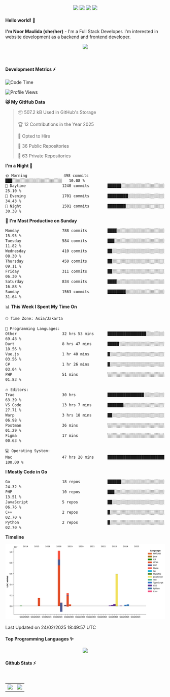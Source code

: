 <p align="center">
  <img src="https://dev.discordprofiles.me/badge/status/814439552055771206?simple=true">
  <img src="https://dev.discordprofiles.me/badge/playing/814439552055771206">
  <img src="https://dev.discordprofiles.me/badge/vscode/814439552055771206">
  <img src="https://dev.discordprofiles.me/badge/spotify/814439552055771206">
</p>

#### Hello world! 👋
**I'm Noor Maulida (she/her)** - I'm a Full Stack Developer. I'm interested in website development as a backend and frontend developer.

<p align="center">
  <img src="https://skillicons.dev/icons?i=go,laravel,nodejs,vue,express,ruby,python,mongodb,docker,aws,gcp" />
</p>
<br>

#### Development Metrics ⚡
<!--START_SECTION:waka-->
![Code Time](http://img.shields.io/badge/Code%20Time-772%20hrs%2047%20mins-blue)

![Profile Views](http://img.shields.io/badge/Profile%20Views-0-blue)

**🐱 My GitHub Data** 

> 📦 507.2 kB Used in GitHub's Storage 
 > 
> 🏆 12 Contributions in the Year 2025
 > 
> 💼 Opted to Hire
 > 
> 📜 36 Public Repositories 
 > 
> 🔑 63 Private Repositories 
 > 
**I'm a Night 🦉** 

```text
🌞 Morning                498 commits         ███░░░░░░░░░░░░░░░░░░░░░░   10.08 % 
🌆 Daytime                1240 commits        ██████░░░░░░░░░░░░░░░░░░░   25.10 % 
🌃 Evening                1701 commits        █████████░░░░░░░░░░░░░░░░   34.43 % 
🌙 Night                  1501 commits        ████████░░░░░░░░░░░░░░░░░   30.38 % 
```
📅 **I'm Most Productive on Sunday** 

```text
Monday                   788 commits         ████░░░░░░░░░░░░░░░░░░░░░   15.95 % 
Tuesday                  584 commits         ███░░░░░░░░░░░░░░░░░░░░░░   11.82 % 
Wednesday                410 commits         ██░░░░░░░░░░░░░░░░░░░░░░░   08.30 % 
Thursday                 450 commits         ██░░░░░░░░░░░░░░░░░░░░░░░   09.11 % 
Friday                   311 commits         ██░░░░░░░░░░░░░░░░░░░░░░░   06.30 % 
Saturday                 834 commits         ████░░░░░░░░░░░░░░░░░░░░░   16.88 % 
Sunday                   1563 commits        ████████░░░░░░░░░░░░░░░░░   31.64 % 
```


📊 **This Week I Spent My Time On** 

```text
🕑︎ Time Zone: Asia/Jakarta

💬 Programming Languages: 
Other                    32 hrs 53 mins      █████████████████░░░░░░░░   69.48 % 
Dart                     8 hrs 47 mins       █████░░░░░░░░░░░░░░░░░░░░   18.56 % 
Vue.js                   1 hr 40 mins        █░░░░░░░░░░░░░░░░░░░░░░░░   03.56 % 
C#                       1 hr 26 mins        █░░░░░░░░░░░░░░░░░░░░░░░░   03.04 % 
PHP                      51 mins             ░░░░░░░░░░░░░░░░░░░░░░░░░   01.83 % 

🔥 Editors: 
Trae                     30 hrs              ████████████████░░░░░░░░░   63.39 % 
VS Code                  13 hrs 7 mins       ███████░░░░░░░░░░░░░░░░░░   27.71 % 
Warp                     3 hrs 18 mins       ██░░░░░░░░░░░░░░░░░░░░░░░   06.98 % 
Postman                  36 mins             ░░░░░░░░░░░░░░░░░░░░░░░░░   01.29 % 
Figma                    17 mins             ░░░░░░░░░░░░░░░░░░░░░░░░░   00.63 % 

💻 Operating System: 
Mac                      47 hrs 20 mins      █████████████████████████   100.00 % 
```

**I Mostly Code in Go** 

```text
Go                       18 repos            ██████░░░░░░░░░░░░░░░░░░░   24.32 % 
PHP                      10 repos            ███░░░░░░░░░░░░░░░░░░░░░░   13.51 % 
JavaScript               5 repos             ██░░░░░░░░░░░░░░░░░░░░░░░   06.76 % 
C++                      2 repos             █░░░░░░░░░░░░░░░░░░░░░░░░   02.70 % 
Python                   2 repos             █░░░░░░░░░░░░░░░░░░░░░░░░   02.70 % 
```



**Timeline**

![Lines of Code chart](https://raw.githubusercontent.com/noormaulida/noormaulida/main/assets/bar_graph.png)


 Last Updated on 24/02/2025 18:49:57 UTC
<!--END_SECTION:waka-->

#### Top Programming Languages ✨
<p align="center">
  <img src="https://api.githubtrends.io/user/svg/noormaulida/langs?time_range=one_year&include_private=true&compact=true&theme=dark" />
</p>

#### Github Stats ⚡
<p align="center">
  <table>
    <tr>
      <td>
        <img src="https://github-readme-streak-stats.herokuapp.com?user=noormaulida&theme=react&hide_border=true&mode=weekly" height="180" />
      </td>
      <td>
        <img src="https://github-readme-stats.vercel.app/api?username=noormaulida&theme=react&count_private=true&hide_border=true&line_height=20" height="180"/>
      </td>
    </tr>
</p>
<br>
